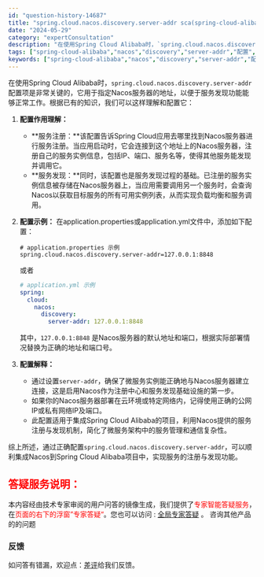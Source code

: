 ```yaml
---
id: "question-history-14687"
title: "spring.cloud.nacos.discovery.server-addr sca(spring-cloud-alibaba)"
date: "2024-05-29"
category: "expertConsultation"
description: "在使用Spring Cloud Alibaba时，`spring.cloud.nacos.discovery.server-addr`配置项是非常关键的，它用于指定Nacos服务器的地址，以便于服务发现功能能够正常工作。根据已有的知识，我们可以这样理解和配置它：1. **配置作用理解：**   - "
tags: ["spring-cloud-alibaba","nacos","discovery","server-addr","配置","问题"]
keywords: ["spring-cloud-alibaba","nacos","discovery","server-addr","配置","问题"]
---
```


在使用Spring Cloud Alibaba时，`spring.cloud.nacos.discovery.server-addr`配置项是非常关键的，它用于指定Nacos服务器的地址，以便于服务发现功能能够正常工作。根据已有的知识，我们可以这样理解和配置它：

1. **配置作用理解：**
   - **服务注册：**该配置告诉Spring Cloud应用去哪里找到Nacos服务器进行服务注册。当应用启动时，它会连接到这个地址上的Nacos服务器，注册自己的服务实例信息，包括IP、端口、服务名等，使得其他服务能发现并调用它。
   - **服务发现：**同时，该配置也是服务发现过程的基础。已注册的服务实例信息被存储在Nacos服务器上，当应用需要调用另一个服务时，会查询Nacos以获取目标服务的所有可用实例列表，从而实现负载均衡和服务调用。

2. **配置示例：**
   在application.properties或application.yml文件中，添加如下配置：
   ```properties
   # application.properties 示例
   spring.cloud.nacos.discovery.server-addr=127.0.0.1:8848
   ```
   或者
   ```yaml
   # application.yml 示例
   spring:
     cloud:
       nacos:
         discovery:
           server-addr: 127.0.0.1:8848
   ```
   其中，`127.0.0.1:8848` 是Nacos服务器的默认地址和端口，根据实际部署情况替换为正确的地址和端口号。

3. **配置解释：**
   - 通过设置`server-addr`，确保了微服务实例能正确地与Nacos服务器建立连接，这是启用Nacos作为注册中心和服务发现基础设施的第一步。
   - 如果你的Nacos服务器部署在云环境或特定网络内，记得使用正确的公网IP或私有网络IP及端口。
   - 此配置适用于集成Spring Cloud Alibaba的项目，利用Nacos提供的服务注册与发现机制，简化了微服务架构中的服务管理和通信复杂性。

综上所述，通过正确配置`spring.cloud.nacos.discovery.server-addr`，可以顺利集成Nacos到Spring Cloud Alibaba项目中，实现服务的注册与发现功能。
## <font color="#FF0000">答疑服务说明：</font> 

本内容经由技术专家审阅的用户问答的镜像生成，我们提供了<font color="#FF0000">专家智能答疑服务</font>，在<font color="#FF0000">页面的右下的浮窗”专家答疑“</font>。您也可以访问 : [全局专家答疑](https://opensource.alibaba.com/chatBot) 。 咨询其他产品的的问题

### 反馈
如问答有错漏，欢迎点：[差评](https://ai.nacos.io/user/feedbackByEnhancerGradePOJOID?enhancerGradePOJOId=14737)给我们反馈。
